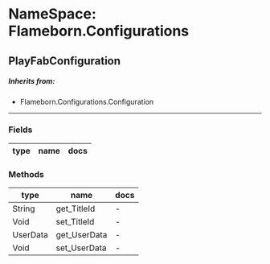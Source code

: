 # NameSpace: Flameborn.Configurations
## PlayFabConfiguration
> 
##### Inherits from:
 - Flameborn.Configurations.Configuration
---
### Fields
|type|name|docs|
|---|---|---|

### Methods
|type|name|docs|
|---|---|---|
|String|get_TitleId| - |
|Void|set_TitleId| - |
|UserData|get_UserData| - |
|Void|set_UserData| - |

